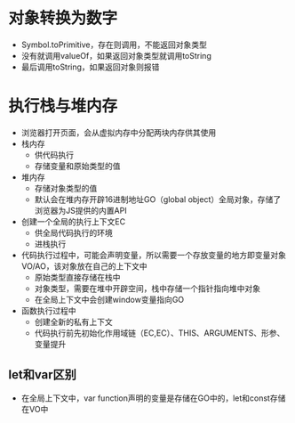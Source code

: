 # 对象转换为数字
- Symbol.toPrimitive，存在则调用，不能返回对象类型
- 没有就调用valueOf，如果返回对象类型就调用toString
- 最后调用toString，如果返回对象则报错

# 执行栈与堆内存
- 浏览器打开页面，会从虚拟内存中分配两块内存供其使用
- 栈内存
  - 供代码执行
  - 存储变量和原始类型的值
- 堆内存
  - 存储对象类型的值
  - 默认会在堆内存开辟16进制地址GO（global object）全局对象，存储了浏览器为JS提供的内置API
- 创建一个全局的执行上下文EC
  - 供全局代码执行的环境
  - 进栈执行
- 代码执行过程中，可能会声明变量，所以需要一个存放变量的地方即变量对象VO/AO，该对象放在自己的上下文中
  - 原始类型直接存储在栈中
  - 对象类型，需要在堆中开辟空间，栈中存储一个指针指向堆中对象
  - 在全局上下文中会创建window变量指向GO
- 函数执行过程中
  - 创建全新的私有上下文
  - 代码执行前先初始化作用域链（EC<fn>,EC<G>）、THIS、ARGUMENTS、形参、变量提升

## let和var区别
- 在全局上下文中，var function声明的变量是存储在GO中的，let和const存储在VO中